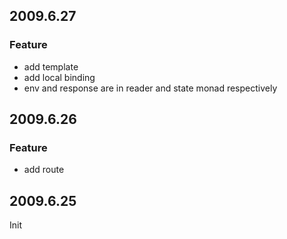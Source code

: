 2009.6.27
---------

### Feature

* add template
* add local binding
* env and response are in reader and state monad respectively

2009.6.26
---------

### Feature

* add route

2009.6.25
---------

Init